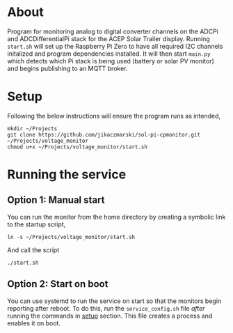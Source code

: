 # About
Program for monitoring analog to digital converter channels on the ADCPi and ADCDifferentialPi stack for the ACEP Solar Trailer display. Running `start.sh` will set up the Raspberry Pi Zero to have all required I2C channels initalized and program dependencies installed. It will then start `main.py` which detects which Pi stack is being used (battery or solar PV monitor) and begins publishing to an MQTT broker.

# Setup
Following the below instructions will ensure the program runs as intended,

```{bash}
mkdir ~/Projects
git clone https://github.com/jikaczmarski/sol-pi-cpmonitor.git ~/Projects/voltage_monitor
chmod u+x ~/Projects/voltage_monitor/start.sh
```

# Running the service
## Option 1: Manual start
You can run the monitor from the home directory by creating a symbolic link to the startup script,

```{bash}
ln -s ~/Projects/voltage_monitor/start.sh
```

And call the script
```{bash}
./start.sh
```
## Option 2: Start on boot
You can use systemd to run the service on start so that the monitors begin reporting after reboot. To do this, run the `service_config.sh` file *after* running the commands in [setup](#setup) section. This file creates a process and enables it on boot.